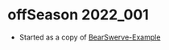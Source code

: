 # offSeason 2022_001


* Started as a copy of [BearSwerve-Example](https://github.com/6391-Ursuline-Bearbotics/BearSwerve-Example)

